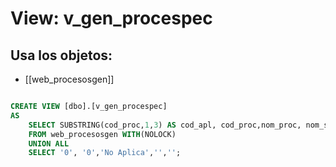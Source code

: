 # View: v_gen_procespec

## Usa los objetos:
- [[web_procesosgen]]

```sql

CREATE VIEW [dbo].[v_gen_procespec] 
AS 
	SELECT SUBSTRING(cod_proc,1,3) AS cod_apl, cod_proc,nom_proc, nom_sp, nom_aspx
	FROM web_procesosgen WITH(NOLOCK)
	UNION ALL
	SELECT '0', '0','No Aplica','','';

```
